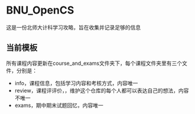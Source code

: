 # BNU_OpenCS
这是一份北师大计科学习攻略，旨在收集并记录足够的信息

## 当前模板
所有课程内容更新在course_and_exams文件夹下，每个课程文件夹里有三个文件，分别是：
- info，课程信息，包括学习内容和考核方式，内容唯一
- review，课程评评价，，维护这个仓库的每个人都可以表达自己的想法，内容不唯一
- exams，期中期末试题回忆，内容唯一


